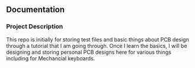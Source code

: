 ## Documentation

### Project Description
This repo is initially for storing test files and basic things about PCB design through a tutorial that I am going through. Once I learn the basics, I will be designing and storing personal PCB designs here for various things including for Mechancial keyboards.
